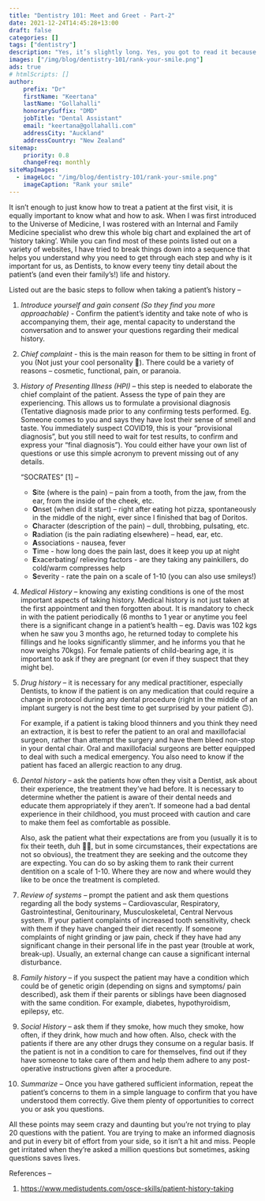 ```yaml
---
title: "Dentistry 101: Meet and Greet - Part-2"
date: 2021-12-24T14:45:28+13:00
draft: false
categories: []
tags: ["dentistry"]
description: "Yes, it’s slightly long. Yes, you got to read it because it’s informative (No, I’m not being obnoxious)"
images: ["/img/blog/dentistry-101/rank-your-smile.png"]
ads: true
# htmlScripts: []
author:
    prefix: "Dr"
    firstName: "Keertana"
    lastName: "Gollahalli"
    honorarySuffix: "DMD"
    jobTitle: "Dental Assistant"
    email: "keertana@gollahalli.com"
    addressCity: "Auckland"
    addressCountry: "New Zealand"
sitemap:
    priority: 0.8
    changeFreq: monthly
siteMapImages:
  - imageLoc: "/img/blog/dentistry-101/rank-your-smile.png"
    imageCaption: "Rank your smile"
---
```


It isn’t enough to just know how to treat a patient at the first visit, it is equally important to know what and how to ask. When I was first introduced to the Universe of Medicine, I was rostered with an Internal and Family Medicine specialist who drew this whole big chart and explained the art of ‘history taking’. While you can find most of these points listed out on a variety of websites, I have tried to break things down into a sequence that helps you understand why you need to get through each step and why is it important for us, as Dentists, to know every teeny tiny detail about the patient’s (and even their family’s!) life and history.  

Listed out are the basic steps to follow when taking a patient’s history –  

1. _Introduce yourself and gain consent (So they find you more approachable)_ - Confirm the patient’s identity and take note of who is accompanying them, their age, mental capacity to understand the conversation and to answer your questions regarding their medical history.
2. _Chief complaint_ - this is the main reason for them to be sitting in front of you (Not just your cool personality :exploding_head:). There could be a variety of reasons – cosmetic, functional, pain, or paranoia.
3. _History of Presenting Illness (HPI)_ – this step is needed to elaborate the chief complaint of the patient. Assess the type of pain they are experiencing. This allows us to formulate a provisional diagnosis (Tentative diagnosis made prior to any confirming tests performed. Eg. Someone comes to you and says they have lost their sense of smell and taste. You immediately suspect COVID19, this is your “provisional diagnosis”, but you still need to wait for test results, to confirm and express your “final diagnosis”). You could either have your own list of questions or use this simple acronym to prevent missing out of any details. 

    “SOCRATES” [1] –  

    - **S**ite (where is the pain) – pain from a tooth, from the jaw, from the ear, from the inside of the cheek, etc. 
    - **O**nset (when did it start) – right after eating hot pizza, spontaneously in the middle of the night, ever since I finished that bag of Doritos.  
    - **C**haracter (description of the pain) – dull, throbbing, pulsating, etc.  
    - **R**adiation (is the pain radiating elsewhere) – head, ear, etc. 
    - **A**ssociations - nausea, fever 
    - **T**ime - how long does the pain last, does it keep you up at night 
    - **E**xacerbating/ relieving factors - are they taking any painkillers, do cold/warm compresses help 
    - **S**everity - rate the pain on a scale of 1-10 (you can also use smileys!)  

4. _Medical History_ – knowing any existing conditions is one of the most important aspects of taking history. Medical history is not just taken at the first appointment and then forgotten about. It is mandatory to check in with the patient periodically (6 months to 1 year or anytime you feel there is a significant change in a patient’s health – eg. Davis was 102 kgs when he saw you 3 months ago, he returned today to complete his fillings and he looks significantly slimmer, and he informs you that he now weighs 70kgs). For female patients of child-bearing age, it is important to ask if they are pregnant (or even if they suspect that they might be).  

5. _Drug history_ – it is necessary for any medical practitioner, especially Dentists, to know if the patient is on any medication that could require a change in protocol during any dental procedure (right in the middle of an implant surgery is not the best time to get surprised by your patient :upside_down_face:).  

    For example, if a patient is taking blood thinners and you think they need an extraction, it is best to refer the patient to an oral and maxillofacial surgeon, rather than attempt the surgery and have them bleed non-stop in your dental chair. Oral and maxillofacial surgeons are better equipped to deal with such a medical emergency. You also need to know if the patient has faced an allergic reaction to any drug.  
6. _Dental history_ – ask the patients how often they visit a Dentist, ask about their experience, the treatment they’ve had before. It is necessary to determine whether the patient is aware of their dental needs and educate them appropriately if they aren’t. If someone had a bad dental experience in their childhood, you must proceed with caution and care to make them feel as comfortable as possible.  

    Also, ask the patient what their expectations are from you (usually it is to fix their teeth, duh :woman_shrugging:, but in some circumstances, their expectations are not so obvious), the treatment they are seeking and the outcome they are expecting. You can do so by asking them to rank their current dentition on a scale of 1-10. Where they are now and where would they like to be once the treatment is completed. 
7. _Review of systems_ – prompt the patient and ask them questions regarding all the body systems – Cardiovascular, Respiratory, Gastrointestinal, Genitourinary, Musculoskeletal, Central Nervous system. If your patient complaints of increased tooth sensitivity, check with them if they have changed their diet recently. If someone complaints of night grinding or jaw pain, check if they have had any significant change in their personal life in the past year (trouble at work, break-up). Usually, an external change can cause a significant internal disturbance.  
8. _Family history_ – if you suspect the patient may have a condition which could be of genetic origin (depending on signs and symptoms/ pain described), ask them if their parents or siblings have been diagnosed with the same condition. For example, diabetes, hypothyroidism, epilepsy, etc. 
9. _Social History_ – ask them if they smoke, how much they smoke, how often, if they drink, how much and how often. Also, check with the patients if there are any other drugs they consume on a regular basis. If the patient is not in a condition to care for themselves, find out if they have someone to take care of them and help them adhere to any post-operative instructions given after a procedure.  
10. _Summarize_ – Once you have gathered sufficient information, repeat the patient’s concerns to them in a simple language to confirm that you have understood them correctly. Give them plenty of opportunities to correct you or ask you questions. 

All these points may seem crazy and daunting but you’re not trying to play 20 questions with the patient. You are trying to make an informed diagnosis and put in every bit of effort from your side, so it isn’t a hit and miss. People get irritated when they’re asked a million questions but sometimes, asking questions saves lives.

References –  

1. https://www.medistudents.com/osce-skills/patient-history-taking 